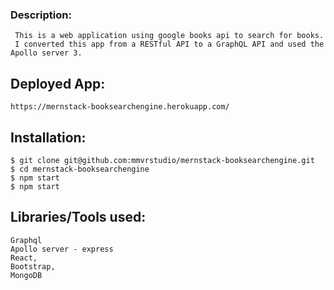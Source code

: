 ### Description:
     This is a web application using google books api to search for books. 
     I converted this app from a RESTful API to a GraphQL API and used the Apollo server 3.
  
## Deployed App:

    https://mernstack-booksearchengine.herokuapp.com/

## Installation:
    $ git clone git@github.com:mmvrstudio/mernstack-booksearchengine.git
    $ cd mernstack-booksearchengine
    $ npm start
    $ npm start
    
    
## Libraries/Tools used:
    Graphql
    Apollo server - express
    React,
    Bootstrap,
    MongoDB
   







